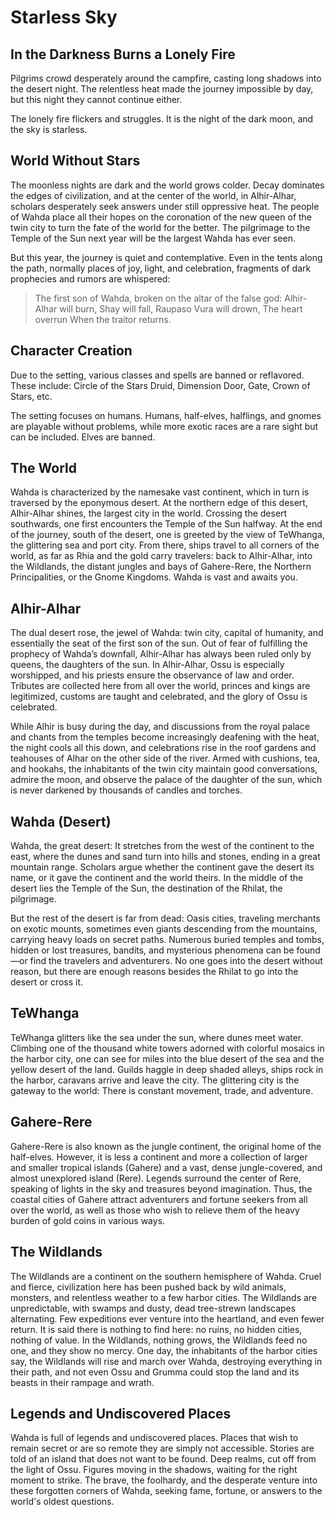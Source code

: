 # Starless Sky

## In the Darkness Burns a Lonely Fire
Pilgrims crowd desperately around the campfire, casting long shadows into the desert night. The relentless heat made the journey impossible by day, but this night they cannot continue either.

The lonely fire flickers and struggles. It is the night of the dark moon, and the sky is starless.

## World Without Stars
The moonless nights are dark and the world grows colder. Decay dominates the edges of civilization, and at the center of the world, in Alhir-Alhar, scholars desperately seek answers under still oppressive heat. The people of Wahda place all their hopes on the coronation of the new queen of the twin city to turn the fate of the world for the better. The pilgrimage to the Temple of the Sun next year will be the largest Wahda has ever seen.

But this year, the journey is quiet and contemplative. Even in the tents along the path, normally places of joy, light, and celebration, fragments of dark prophecies and rumors are whispered:

> The first son of Wahda, broken on the altar of the false god:
> Alhir-Alhar will burn,
> Shay will fall,
> Raupaso Vura will drown,
> The heart overrun
> When the traitor returns.

## Character Creation
Due to the setting, various classes and spells are banned or reflavored. These include: Circle of the Stars Druid, Dimension Door, Gate, Crown of Stars, etc.
  
The setting focuses on humans. Humans, half-elves, halflings, and gnomes are playable without problems, while more exotic races are a rare sight but can be included. Elves are banned.

## The World
Wahda is characterized by the namesake vast continent, which in turn is traversed by the eponymous desert. At the northern edge of this desert, Alhir-Alhar shines, the largest city in the world. Crossing the desert southwards, one first encounters the Temple of the Sun halfway. At the end of the journey, south of the desert, one is greeted by the view of TeWhanga, the glittering sea and port city. From there, ships travel to all corners of the world, as far as Rhia and the gold carry travelers: back to Alhir-Alhar, into the Wildlands, the distant jungles and bays of Gahere-Rere, the Northern Principalities, or the Gnome Kingdoms. Wahda is vast and awaits you.

## Alhir-Alhar
The dual desert rose, the jewel of Wahda: twin city, capital of humanity, and essentially the seat of the first son of the sun. Out of fear of fulfilling the prophecy of Wahda’s downfall, Alhir-Alhar has always been ruled only by queens, the daughters of the sun. In Alhir-Alhar, Ossu is especially worshipped, and his priests ensure the observance of law and order. Tributes are collected here from all over the world, princes and kings are legitimized, customs are taught and celebrated, and the glory of Ossu is celebrated.

While Alhir is busy during the day, and discussions from the royal palace and chants from the temples become increasingly deafening with the heat, the night cools all this down, and celebrations rise in the roof gardens and teahouses of Alhar on the other side of the river. Armed with cushions, tea, and hookahs, the inhabitants of the twin city maintain good conversations, admire the moon, and observe the palace of the daughter of the sun, which is never darkened by thousands of candles and torches.

## Wahda (Desert)
Wahda, the great desert: It stretches from the west of the continent to the east, where the dunes and sand turn into hills and stones, ending in a great mountain range. Scholars argue whether the continent gave the desert its name, or it gave the continent and the world theirs. In the middle of the desert lies the Temple of the Sun, the destination of the Rhilat, the pilgrimage.

But the rest of the desert is far from dead: Oasis cities, traveling merchants on exotic mounts, sometimes even giants descending from the mountains, carrying heavy loads on secret paths. Numerous buried temples and tombs, hidden or lost treasures, bandits, and mysterious phenomena can be found—or find the travelers and adventurers. No one goes into the desert without reason, but there are enough reasons besides the Rhilat to go into the desert or cross it.

## TeWhanga
TeWhanga glitters like the sea under the sun, where dunes meet water. Climbing one of the thousand white towers adorned with colorful mosaics in the harbor city, one can see for miles into the blue desert of the sea and the yellow desert of the land. Guilds haggle in deep shaded alleys, ships rock in the harbor, caravans arrive and leave the city. The glittering city is the gateway to the world: There is constant movement, trade, and adventure.

## Gahere-Rere
Gahere-Rere is also known as the jungle continent, the original home of the half-elves. However, it is less a continent and more a collection of larger and smaller tropical islands (Gahere) and a vast, dense jungle-covered, and almost unexplored island (Rere). Legends surround the center of Rere, speaking of lights in the sky and treasures beyond imagination. Thus, the coastal cities of Gahere attract adventurers and fortune seekers from all over the world, as well as those who wish to relieve them of the heavy burden of gold coins in various ways.

## The Wildlands
The Wildlands are a continent on the southern hemisphere of Wahda. Cruel and fierce, civilization here has been pushed back by wild animals, monsters, and relentless weather to a few harbor cities. The Wildlands are unpredictable, with swamps and dusty, dead tree-strewn landscapes alternating. Few expeditions ever venture into the heartland, and even fewer return. It is said there is nothing to find here: no ruins, no hidden cities, nothing of value. In the Wildlands, nothing grows, the Wildlands feed no one, and they show no mercy. One day, the inhabitants of the harbor cities say, the Wildlands will rise and march over Wahda, destroying everything in their path, and not even Ossu and Grumma could stop the land and its beasts in their rampage and wrath.

## Legends and Undiscovered Places
Wahda is full of legends and undiscovered places. Places that wish to remain secret or are so remote they are simply not accessible. Stories are told of an island that does not want to be found. Deep realms, cut off from the light of Ossu. Figures moving in the shadows, waiting for the right moment to strike. The brave, the foolhardy, and the desperate venture into these forgotten corners of Wahda, seeking fame, fortune, or answers to the world's oldest questions.
